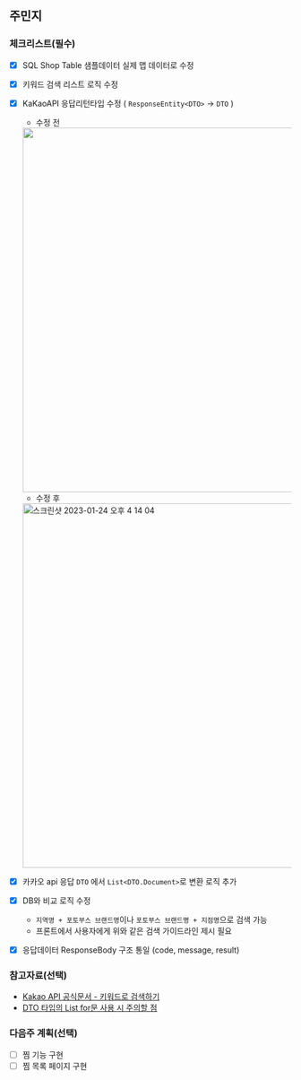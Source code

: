 ## 주민지

### 체크리스트(필수)

- [X] SQL Shop Table 샘플데이터 실제 맵 데이터로 수정
- [X]  키워드 검색 리스트 로직 수정
  - [X] KaKaoAPI 응답리턴타입 수정 ( `ResponseEntity<DTO>` -> `DTO` )
    - 수정 전
    <img width="650" src="https://user-images.githubusercontent.com/63441091/214583457-4107432f-7ed7-4abf-9f83-9e5d433bac34.png">

    - 수정 후
    <img width="650" alt="스크린샷 2023-01-24 오후 4 14 04" src="https://user-images.githubusercontent.com/63441091/214582050-8b72dbd1-d4f5-4f92-b4ed-56743c5810b8.png">

  - [X] 카카오 api 응답 `DTO` 에서 `List<DTO.Document>`로 변환 로직 추가
  - [X] DB와 비교 로직 수정
    - `지역명 + 포토부스 브랜드명`이나 `포토부스 브랜드명 + 지점명`으로 검색 가능
    - 프론트에서 사용자에게 위와 같은 검색 가이드라인 제시 필요
  - [X] 응답데이터 ResponseBody 구조 통일 (code, message, result)
### 참고자료(선택)
- [ Kakao API 공식문서 - 키워드로 검색하기](https://developers.kakao.com/docs/latest/ko/local/dev-guide#search-by-keyword )
- [ DTO 타입의 List for문 사용 시 주의할 점 ](https://m.blog.naver.com/PostView.naver?isHttpsRedirect=true&blogId=dududtnr&logNo=221487314964)

### 다음주 계획(선택)
  - [ ] 찜 기능 구현
  - [ ] 찜 목록 페이지 구현
